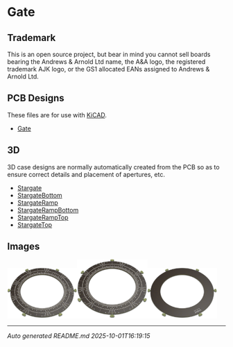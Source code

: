# Gate

## Trademark

This is an open source project, but bear in mind you cannot sell boards bearing the Andrews & Arnold Ltd name, the A&A logo, the registered trademark AJK logo, or the GS1 allocated EANs assigned to Andrews & Arnold Ltd.

## PCB Designs

These files are for use with [KiCAD](https://www.kicad.org).

- [Gate](Gate.kicad_pro)
## 3D

3D case designs are normally automatically created from the PCB so as to ensure correct details and placement of apertures, etc.

- [Stargate](Stargate.stl)
- [StargateBottom](StargateBottom.stl)
- [StargateRamp](StargateRamp.stl)
- [StargateRampBottom](StargateRampBottom.stl)
- [StargateRampTop](StargateRampTop.stl)
- [StargateTop](StargateTop.stl)

## Images

<img src='Gate.png' width=32%><img src='Gate-90.png' width=32%><img src='Gate-bottom.png' width=32%>

---

*Auto generated README.md 2025-10-01T16:19:15*
